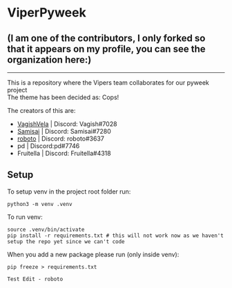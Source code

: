 # ViperPyweek
## (I am one of the contributors, I only forked so that it appears on my profile, you can see the organization here:)
<hr>
This is a repository where the Vipers team collaborates for our pyweek project
<br>
The theme has been decided as: Cops!

The creators of this are:
- [VagishVela](https://github.com/VagishVela) | Discord: Vagish#7028
- [Samisai](https://github.com/VagishVela) | Discord: Samisai#7280
- [roboto](https://github.com/ryaustin) | Discord: roboto#3637
- pd | Discord:pd#7746
- Fruitella | Discord: Fruitella#4318


## Setup
To setup venv in the project root folder run:
```
python3 -m venv .venv
```

To run venv:
```
source .venv/bin/activate
pip install -r requirements.txt # this will not work now as we haven't setup the repo yet since we can't code
```

When you add a new package please run (only inside venv):
```
pip freeze > requirements.txt
```

```
Test Edit - roboto
```

